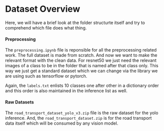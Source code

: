 # Dataset Overview

Here, we will have a brief look at the folder structurte itself and try to comprehend which file does what thing.

#### Preprocessing
The `preprocessing.ipynb` file is reponsible for all the preprocessing related work. The full dataset is made from scratch. And now we want to make the relevant format with the clean data. For resnet50 we just need the relevant images of a class to be in the folder that is named after that class only. This way we just get a standard dataset which we can change via the library we are using such as tensorflow or pytorch.

Again, the `labels.txt` enlists 10 classes one after other in a dictionary order and this order is also maintained in the inference list as well.

#### Raw Datasets
The `road_transport_dataset_yolo_v3.zip` file is the raw dataset for the yolo inference. And, the `road_transport_dataset.zip` is for the road transport data itself which will be consumed by any vision model.